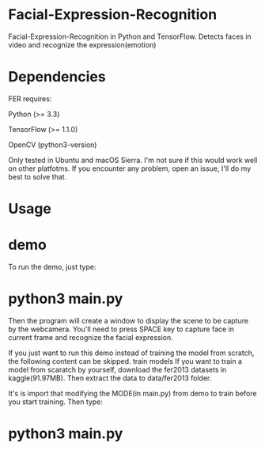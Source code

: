 # Facial-Expression-Recognition
Facial-Expression-Recognition in Python and TensorFlow. Detects faces in video and recognize the expression(emotion)

#  Dependencies

FER requires:

Python (>= 3.3)

TensorFlow (>= 1.1.0) 

OpenCV (python3-version) 

Only tested in Ubuntu and macOS Sierra. I'm not sure if this would work well on other platfotms. If you encounter any problem, open an issue, I'll do my best to solve that.

#  Usage
#     demo
To run the demo, just type:

# python3 main.py
Then the program will create a window to display the scene to be capture by the webcamera. You'll need to press SPACE key to capture face in current frame and recognize the facial expression.

If you just want to run this demo instead of training the model from scratch, the following content can be skipped.
train models
If you want to train a model from scaratch by yourself, download the fer2013 datasets in kaggle(91.97MB). Then extract the data to data/fer2013 folder.

It's is import that modifying the MODE(in main.py) from demo to train before you start training. Then type:

# python3 main.py
